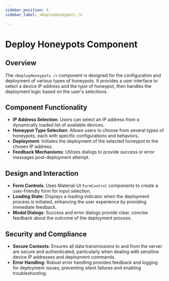 ```yaml
---
sidebar_position: 4
sidebar_label: <DeployHoneypots />

---
```


# Deploy Honeypots Component
## Overview
The `<DeployHoneypots />` component is designed for the configuration and deployment of various types of honeypots. It provides a user interface to select a device IP address and the type of honeypot, then handles the deployment logic based on the user's selections.

## Component Functionality
- **IP Address Selection**: Users can select an IP address from a dynamically loaded list of available devices.
- **Honeypot Type Selection**: Allows users to choose from several types of honeypots, each with specific configurations and behaviors.
- **Deployment**: Initiates the deployment of the selected honeypot to the chosen IP address.
- **Feedback Mechanisms**: Utilizes dialogs to provide success or error messages post-deployment attempt.

## Design and Interaction
- **Form Controls**: Uses Material-UI `FormControl` components to create a user-friendly form for input selection.
- **Loading State**: Displays a loading indicator when the deployment process is initiated, enhancing the user experience by providing immediate feedback.
- **Modal Dialogs**: Success and error dialogs provide clear, concise feedback about the outcome of the deployment process.

## Security and Compliance
- **Secure Contexts**: Ensures all data transmissions to and from the server are secure and authenticated, particularly when dealing with sensitive device IP addresses and deployment commands.
- **Error Handling**: Robust error handling provides feedback and logging for deployment issues, preventing silent failures and enabling troubleshooting.
